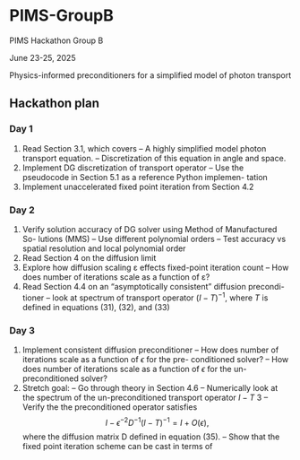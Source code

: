# PIMS-GroupB
PIMS Hackathon Group B

June 23-25, 2025

Physics-informed preconditioners for a simplified
model of photon transport

## Hackathon plan
### Day 1
1. Read Section 3.1, which covers
– A highly simplified model photon transport equation.
– Discretization of this equation in angle and space.
2. Implement DG discretization of transport operator
– Use the pseudocode in Section 5.1 as a reference Python implemen-
tation
3. Implement unaccelerated fixed point iteration from Section 4.2
### Day 2
1. Verify solution accuracy of DG solver using Method of Manufactured So-
lutions (MMS)
– Use different polynomial orders
– Test accuracy vs spatial resolution and local polynomial order
2. Read Section 4 on the diffusion limit
3. Explore how diffusion scaling ε effects fixed-point iteration count
– How does number of iterations scale as a function of ε?
4. Read Section 4.4 on an “asymptotically consistent” diffusion precondi-
tioner
– look at spectrum of transport operator $(I−T)^{−1}$, where $T$ is defined
in equations (31), (32), and (33)
### Day 3
1. Implement consistent diffusion preconditioner
– How does number of iterations scale as a function of $\epsilon$ for the pre-
conditioned solver?
– How does number of iterations scale as a function of $\epsilon$ for the un-
preconditioned solver?
2. Stretch goal:
– Go through theory in Section 4.6
– Numerically look at the spectrum of the un-preconditioned transport
operator $I−T$
3
– Verify the the preconditioned operator satisfies
$$I−\epsilon^{−2}D^{−1} (I−T)^{−1}
= I+ O(\epsilon),$$
where the diffusion matrix D defined in equation (35).
– Show that the fixed point iteration scheme can be cast in terms of
